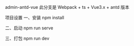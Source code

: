 admin-antd-vue
此分支是 Webpack + ts + Vue3.x + antd 版本

项目设置
一、安装
npm install

二、启动
npm run serve

三、打包
npm run dev

